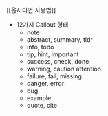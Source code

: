 [[옵시디언 사용법]]
- 12가지 Callout 형태 
  - note 
  - abstract, summary, tldr
  - info, todo 
  - tip, hint, important
  - success, check, done
  - warning, caution attention
  - failure, fail, missing
  - danger, error
  - bug
  - example
  - quote, cite
